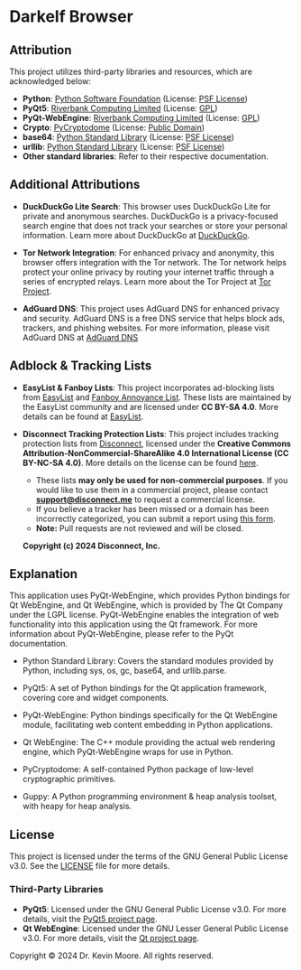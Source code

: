# Darkelf Browser

## Attribution

This project utilizes third-party libraries and resources, which are acknowledged below:

- **Python**: [Python Software Foundation](https://www.python.org/) (License: [PSF License](https://docs.python.org/3/license.html))
- **PyQt5**: [Riverbank Computing Limited](https://www.riverbankcomputing.com/software/pyqt/) (License: [GPL](https://www.riverbankcomputing.com/software/pyqt/intro))
- **PyQt-WebEngine**: [Riverbank Computing Limited](https://www.riverbankcomputing.com/software/pyqtwebengine/) (License: [GPL](https://www.riverbankcomputing.com/software/pyqtwebengine/intro))
- **Crypto**: [PyCryptodome](https://www.pycryptodome.org/) (License: [Public Domain](https://github.com/Legrandin/pycryptodome/blob/main/LICENSE))
- **base64**: [Python Standard Library](https://docs.python.org/3/library/base64.html) (License: [PSF License](https://docs.python.org/3/license.html))
- **urllib**: [Python Standard Library](https://docs.python.org/3/library/urllib.html) (License: [PSF License](https://docs.python.org/3/license.html))
- **Other standard libraries**: Refer to their respective documentation.

## Additional Attributions

- **DuckDuckGo Lite Search**: 
This browser uses DuckDuckGo Lite for private and anonymous searches. DuckDuckGo is a privacy-focused search engine that does not track your searches or store your personal information. Learn more about DuckDuckGo at [DuckDuckGo](https://duckduckgo.com/).

- **Tor Network Integration**: 
For enhanced privacy and anonymity, this browser offers integration with the Tor network. The Tor network helps protect your online privacy by routing your internet traffic through a series of encrypted relays. Learn more about the Tor Project at [Tor Project](https://www.torproject.org/).

- **AdGuard DNS**:
This project uses AdGuard DNS for enhanced privacy and security. AdGuard DNS is a free DNS service that helps block ads, trackers, and phishing websites. For more information, please visit AdGuard DNS at [AdGuard DNS](https://adguard-dns.io/en/welcome.html)

## Adblock & Tracking Lists
- **EasyList & Fanboy Lists**: This project incorporates ad-blocking lists from [EasyList](https://easylist.to/) and [Fanboy Annoyance List](https://easylist.to/pages/other-supplementary-filter-lists-and-easylist-variants.html). These lists are maintained by the EasyList community and are licensed under **CC BY-SA 4.0**. More details can be found at [EasyList](https://easylist.to/).  

- **Disconnect Tracking Protection Lists**: This project includes tracking protection lists from [Disconnect](https://github.com/disconnectme/disconnect-tracking-protection), licensed under the **Creative Commons Attribution-NonCommercial-ShareAlike 4.0 International License (CC BY-NC-SA 4.0)**. More details on the license can be found [here](https://creativecommons.org/licenses/by-nc-sa/4.0/).  

  - These lists **may only be used for non-commercial purposes**. If you would like to use them in a commercial project, please contact **support@disconnect.me** to request a commercial license.  
  - If you believe a tracker has been missed or a domain has been incorrectly categorized, you can submit a report using [this form](https://github.com/disconnectme/disconnect-tracking-protection).  
  - **Note:** Pull requests are not reviewed and will be closed.  

  **Copyright (c) 2024 Disconnect, Inc.**  
  

## Explanation
This application uses PyQt-WebEngine, which provides Python bindings for Qt WebEngine, and Qt WebEngine, which is provided by The Qt Company under the LGPL license.
PyQt-WebEngine enables the integration of web functionality into this application using the Qt framework.
For more information about PyQt-WebEngine, please refer to the PyQt documentation. 

- Python Standard Library: Covers the standard modules provided by Python, including sys, os, gc, base64, and urllib.parse.
- PyQt5: A set of Python bindings for the Qt application framework, covering core and widget components.
- PyQt-WebEngine: Python bindings specifically for the Qt WebEngine module, facilitating web content embedding in Python    applications.
    
- Qt WebEngine: The C++ module providing the actual web rendering engine, which PyQt-WebEngine wraps for use in Python.
- PyCryptodome: A self-contained Python package of low-level cryptographic primitives.
- Guppy: A Python programming environment & heap analysis toolset, with heapy for heap analysis.

## License
This project is licensed under the terms of the GNU General Public License v3.0. See the [LICENSE](LICENSE) file for more details.

### Third-Party Libraries
- **PyQt5**: Licensed under the GNU General Public License v3.0. For more details, visit the [PyQt5 project page](https://riverbankcomputing.com/software/pyqt/intro).
- **Qt WebEngine**: Licensed under the GNU Lesser General Public License v3.0. For more details, visit the [Qt project page](https://www.qt.io/).

Copyright © 2024 Dr. Kevin Moore. All rights reserved.
